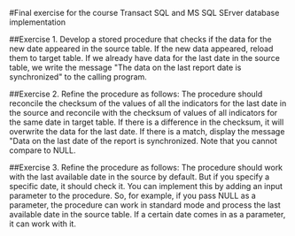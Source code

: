 #Final exercise for the course Transact SQL and MS SQL SErver database implementation

##Exercise 1.
Develop a stored procedure that checks if the data for the new date appeared in the
source table. If the new data appeared, reload them to target table.
If we already have data for the last date in the source table, we write the message
"The data on the last report date is synchronized" to the calling program.

##Exercise 2. 
Refine the procedure as follows:
The procedure should reconcile the checksum of the values of all the indicators
for the last date in the source and reconcile with the checksum of values of all
indicators for the same date in target table.
If there is a difference in the checksum, it will overwrite the data for the last date.
If there is a match, display the message "Data on the last date of the report is synchronized.
Note that you cannot compare to NULL.

##Exercise 3.
Refine the procedure as follows:
The procedure should work with the last available date in the source by default.
But if you specify a specific date, it should check it.
You can implement this by adding an input parameter to the procedure.
So, for example, if you pass NULL as a parameter, the procedure can work in standard mode
and process the last available date in the source table.
If a certain date comes in as a parameter, it can work with it.
